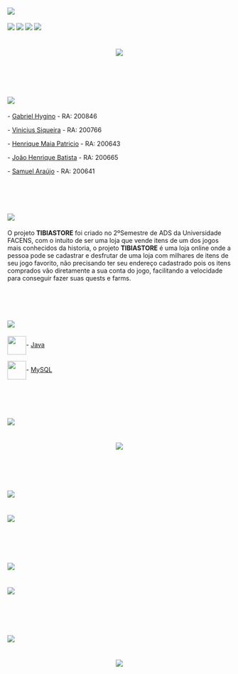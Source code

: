 <h1>
    <img src="https://ik.imagekit.io/zuztejak0m/Principal_oJWaJGgia.png">
</h1>

![](https://img.shields.io/github/languages/count/GabrielHygino/LojaTibia---AC2)
![](https://img.shields.io/github/contributors/GabrielHygino/LojaTibia---AC2)
![](https://img.shields.io/github/last-commit/GabrielHygino/LojaTibia---AC2)
![](https://img.shields.io/github/repo-size/GabrielHygino/LojaTibia---AC2)

<h1 align="center">
    <img src="https://ik.imagekit.io/zuztejak0m/map_big_8dVPlgRHeo.png">
</h1>

<br><br>
 
<h1 >
    <img src="https://ik.imagekit.io/zuztejak0m/teste_YeC6mOWJV.png">
</h1>

<p>- <a href="https://github.com/GabrielHygino">Gabriel Hygino</a> - RA: 200846 </p> 
<p>- <a href="https://github.com/viniciusIT7">Vinicius Siqueira</a> - RA: 200766 </p> 
<p>- <a href="https://github.com/aiseu">Henrique Maia Patricio</a> - RA: 200643 </p> 
<p>- <a href="https://github.com/JHenrique404">João Henrique Batista</a> - RA: 200665 </p> 
<p>- <a href="https://github.com/yr-samuel">Samuel Araújo</a> - RA: 200641 </p> 


<br><br>

<h1 >
    <img src="https://ik.imagekit.io/zuztejak0m/Sobre_2yv07Fzb2.png">
</h1>
O projeto <b>TIBIASTORE</b> foi criado no 2ºSemestre de ADS da Universidade FACENS, com o intuito de ser uma loja que vende itens de um dos jogos mais conhecidos da historia, o projeto <b>TIBIASTORE</b> é uma loja online onde a pessoa pode se cadastrar e desfrutar de uma loja com milhares de itens de seu jogo favorito, não precisando ter seu endereço cadastrado pois os itens comprados vão diretamente a sua conta do jogo, facilitando a velocidade para conseguir fazer suas quests e farms. 

<br><br>

<h1 >
    <img src="https://ik.imagekit.io/zuztejak0m/TecnologiasUsadas_HhN5tz4AG.png">
</h1>


<span>
    <img src="https://ik.imagekit.io/zuztejak0m/java-23-225999_iskhcwNdD.webp" witdth="42" height="42" <p align="center">- <a href="https://netbeans.org/">Java</a></p>   
</span>

<span>
    <img src="https://ik.imagekit.io/zuztejak0m/mysql-6-226028_KPfftuvmJ.webp" witdth="42" height="42" <p align="center">- <a href="https://www.mysql.com/">MySQL</a></p> 
</span>


<br><br>

<h1 >
    <img src="https://ik.imagekit.io/zuztejak0m/DiagramaDeClasses_Pb_RJCqB5.png">
</h1>

<h1 align="center">
    <img src="https://ik.imagekit.io/zuztejak0m/WhatsApp_Image_2020-10-29_at_14.32.35_R9IPkR0zT.jpeg">
    <! -- Imagem do DIAGRAMA-->
</h1>

<br><br>

<h1 >
    <img src="https://ik.imagekit.io/zuztejak0m/DiagramaDeEntidade_F1YaEzIlW.png">
</h1>

<h1 align="left">
    <img src="https://ik.imagekit.io/zuztejak0m/DER_vR4j1sXLk.jpg">
</h1>

<br><br>

<h1 >
    <img src="https://ik.imagekit.io/zuztejak0m/metodoAgil_QysyngWuY.png">
</h1>

<h1>
    <img src="https://ik.imagekit.io/zuztejak0m/Trelu_ru8Yq5M2_.png">
</h1>

<br><br>

<h1>
    <img src="https://ik.imagekit.io/zuztejak0m/ExemploProjeto_aDNG3uFi-.png">
</h1>

<h1 align="center">
   <img src="https://ik.imagekit.io/zuztejak0m/ezgif-6-d354a57ee2bc_hfKGGfG1t.gif"> 
</h1>
